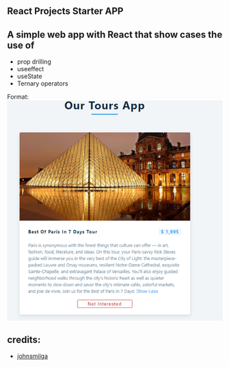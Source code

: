 ## React Projects Starter APP
## A simple web app with React that show cases the use of 
* prop drilling
* useeffect
* useState
* Ternary operators

Format: ![Alt Text](https://github.com/cforcross/Tours-App-React/blob/main/tours%20ap.PNG)

## credits:
 
* [johnsmilga](www.johnsmilga.com)
 
